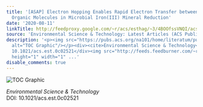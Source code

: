 ```yaml
---
title: '[ASAP] Electron Hopping Enables Rapid Electron Transfer between Quinone-/Hydroquinone-Containing
  Organic Molecules in Microbial Iron(III) Mineral Reduction'
date: '2020-08-11'
linkTitle: http://feedproxy.google.com/~r/acs/esthag/~3/4BOOfssVNQI/acs.est.0c02521
source: 'Environmental Science & Technology: Latest Articles (ACS Publications)'
description: '<p><img src="https://pubs.acs.org/na101/home/literatum/publisher/achs/journals/content/esthag/0/esthag.ahead-of-print/acs.est.0c02521/20200811/images/medium/es0c02521_0005.gif"
  alt="TOC Graphic"/></p><div><cite>Environmental Science & Technology</cite></div><div>DOI:
  10.1021/acs.est.0c02521</div><img src="http://feeds.feedburner.com/~r/acs/esthag/~4/4BOOfssVNQI"
  height="1" width="1" ...'
disable_comments: true
---
```

<p><img src="https://pubs.acs.org/na101/home/literatum/publisher/achs/journals/content/esthag/0/esthag.ahead-of-print/acs.est.0c02521/20200811/images/medium/es0c02521_0005.gif" alt="TOC Graphic"/></p><div><cite>Environmental Science & Technology</cite></div><div>DOI: 10.1021/acs.est.0c02521</div><img src="http://feeds.feedburner.com/~r/acs/esthag/~4/4BOOfssVNQI" height="1" width="1" ...
